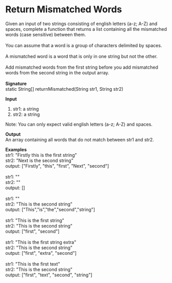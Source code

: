 # Return Mismatched Words  
Given an input of two strings consisting of english letters (a-z; A-Z) and spaces, complete a function that returns a list containing all the mismatched words (case sensitive) between them.  
<br>
You can assume that a word is a group of characters delimited by spaces.  
<br>
A mismatched word is a word that is only in one string but not the other.  
<br>
Add mismatched words from the first string before you add mismatched words from the second string in the output array.  
<br>
**Signature**  
static String[] returnMismatched(String str1, String str2)

**Input**  
<ol>
<li>str1: a string</li>
<li>str2: a string</li>
</ol>
Note: You can only expect valid english letters (a-z; A-Z) and spaces.

**Output**  
An array containing all words that do not match between str1 and str2.

**Examples**  
str1: "Firstly this is the first string"  
str2: "Next is the second string"  
output: ["Firstly", "this", "first", "Next", "second"]  
<br>
str1: ""  
str2: ""  
output: []  
<br>
str1: ""  
str2: "This is the second string"  
output: ["This","is","the","second","string"]  
<br>
str1: "This is the first string"  
str2: "This is the second string"  
output: ["first", "second"]  
<br>
str1: "This is the first string extra"  
str2: "This is the second string"  
output: ["first", "extra", "second"]  
<br>
str1: "This is the first text"  
str2: "This is the second string"  
output: ["first", "text", "second", "string"]  
